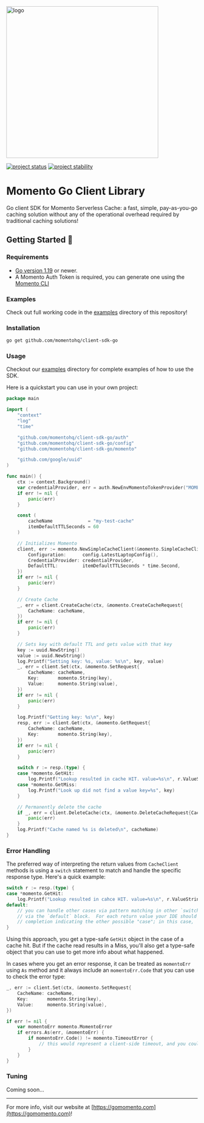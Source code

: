 <head>
  <meta name="Momento Go Client Library Documentation" content="Go client software development kit for Momento Serverless Cache">
</head>
<img src="https://docs.momentohq.com/img/logo.svg" alt="logo" width="400"/>

[![project status](https://momentohq.github.io/standards-and-practices/badges/project-status-official.svg)](https://github.com/momentohq/standards-and-practices/blob/main/docs/momento-on-github.md)
[![project stability](https://momentohq.github.io/standards-and-practices/badges/project-stability-alpha.svg)](https://github.com/momentohq/standards-and-practices/blob/main/docs/momento-on-github.md) 

# Momento Go Client Library


Go client SDK for Momento Serverless Cache: a fast, simple, pay-as-you-go caching solution without
any of the operational overhead required by traditional caching solutions!



## Getting Started :running:

### Requirements

- [Go version 1.19](https://go.dev/dl/) or newer.
- A Momento Auth Token is required, you can generate one using
  the [Momento CLI](https://github.com/momentohq/momento-cli)

### Examples

Check out full working code in the [examples](./examples/README.md) directory of this repository!

### Installation

```bash
go get github.com/momentohq/client-sdk-go
```

### Usage

Checkout our [examples](./examples/README.md) directory for complete examples of how to use the SDK.

Here is a quickstart you can use in your own project:

```go
package main

import (
	"context"
	"log"
	"time"

	"github.com/momentohq/client-sdk-go/auth"
	"github.com/momentohq/client-sdk-go/config"
	"github.com/momentohq/client-sdk-go/momento"

	"github.com/google/uuid"
)

func main() {
	ctx := context.Background()
	var credentialProvider, err = auth.NewEnvMomentoTokenProvider("MOMENTO_AUTH_TOKEN")
	if err != nil {
		panic(err)
	}

	const (
		cacheName             = "my-test-cache"
		itemDefaultTTLSeconds = 60
	)

	// Initializes Momento
	client, err := momento.NewSimpleCacheClient(&momento.SimpleCacheClientProps{
		Configuration:      config.LatestLaptopConfig(),
		CredentialProvider: credentialProvider,
		DefaultTTL:         itemDefaultTTLSeconds * time.Second,
	})
	if err != nil {
		panic(err)
	}

	// Create Cache
	_, err = client.CreateCache(ctx, &momento.CreateCacheRequest{
		CacheName: cacheName,
	})
	if err != nil {
		panic(err)
	}

	// Sets key with default TTL and gets value with that key
	key := uuid.NewString()
	value := uuid.NewString()
	log.Printf("Setting key: %s, value: %s\n", key, value)
	_, err = client.Set(ctx, &momento.SetRequest{
		CacheName: cacheName,
		Key:       momento.String(key),
		Value:     momento.String(value),
	})
	if err != nil {
		panic(err)
	}

	log.Printf("Getting key: %s\n", key)
	resp, err := client.Get(ctx, &momento.GetRequest{
		CacheName: cacheName,
		Key:       momento.String(key),
	})
	if err != nil {
		panic(err)
	}

	switch r := resp.(type) {
	case *momento.GetHit:
		log.Printf("Lookup resulted in cache HIT. value=%s\n", r.ValueString())
	case *momento.GetMiss:
		log.Printf("Look up did not find a value key=%s", key)
	}

	// Permanently delete the cache
	if _, err = client.DeleteCache(ctx, &momento.DeleteCacheRequest{CacheName: cacheName}); err != nil {
		panic(err)
	}
	log.Printf("Cache named %s is deleted\n", cacheName)
}

```

### Error Handling

The preferred way of interpreting the return values from `CacheClient` methods is using a `switch` statement to match and handle the specific response type. 
Here's a quick example:

```go
switch r := resp.(type) {
case *momento.GetHit:
    log.Printf("Lookup resulted in cahce HIT. value=%s\n", r.ValueString())
default: 
    // you can handle other cases via pattern matching in other `switch case`, or a default case
    // via the `default` block.  For each return value your IDE should be able to give you code 
    // completion indicating the other possible "case"; in this case, `momento.GetMiss`.
}
```

Using this approach, you get a type-safe `GetHit` object in the case of a cache hit. 
But if the cache read results in a Miss, you'll also get a type-safe object that you can use to get more info about what happened.

In cases where you get an error response, it can be treated as `momentoErr` using `As` method and it always include an `momentoErr.Code` that you can use to check the error type:

```go
_, err := client.Set(ctx, &momento.SetRequest{
    CacheName: cacheName,
    Key:       momento.String(key),
    Value:     momento.String(value),
})

if err != nil {
    var momentoErr momento.MomentoError
    if errors.As(err, &momentoErr) {
        if momentoErr.Code() != momento.TimeoutError {
            // this would represent a client-side timeout, and you could fall back to your original data source
        }
    }
}
```

### Tuning

Coming soon...

----------------------------------------------------------------------------------------
For more info, visit our website at [https://gomomento.com](https://gomomento.com)!
